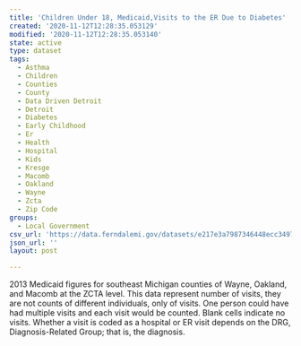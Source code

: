 ```yaml
---
title: 'Children Under 18, Medicaid,Visits to the ER Due to Diabetes'
created: '2020-11-12T12:28:35.053129'
modified: '2020-11-12T12:28:35.053140'
state: active
type: dataset
tags:
  - Asthma
  - Children
  - Counties
  - County
  - Data Driven Detroit
  - Detroit
  - Diabetes
  - Early Childhood
  - Er
  - Health
  - Hospital
  - Kids
  - Kresge
  - Macomb
  - Oakland
  - Wayne
  - Zcta
  - Zip Code
groups:
  - Local Government
csv_url: 'https://data.ferndalemi.gov/datasets/e217e3a7987346448ecc3497d34d4d36_0.csv'
json_url: ''
layout: post

---
```

2013 Medicaid figures for southeast Michigan counties of Wayne, Oakland, and Macomb at the ZCTA level. This data represent number of visits, they are not counts of different individuals, only of visits. One person could have had multiple visits and each visit would be counted. Blank cells indicate no visits. Whether a visit is coded as a hospital or ER visit depends on the DRG, Diagnosis-Related Group; that is, the diagnosis.

